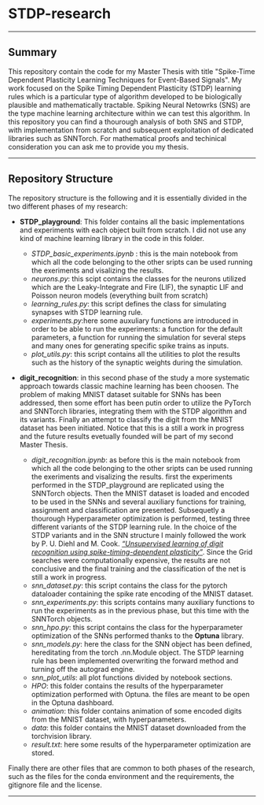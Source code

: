 # STDP-research
---
## Summary


This repository contain the code for my Master Thesis with title "Spike-Time Dependent Plasticity Learning Techniques for Event-Based Signals".
My work focused on the Spike Timing Dependent Plasticity (STDP) learning rules which is a particular type of algorithm developed to be biologically plausible and mathematically tractable. Spiking Neural Netowrks (SNS) are the type machine learning architecture within we can test this algorithm. In this repository you can find a thourough analysis of both SNS and STDP, with implementation from scratch and subsequent exploitation of dedicated libraries such as SNNTorch. For mathematical proofs and techinical consideration you can ask me to provide you my thesis.

---
## Repository Structure

The repository structure is the following and it is essentially divided in the two different phases of my research:

- **STDP_playground**: This folder contains all the basic implementations and experiments with each object built from scratch. I did not use any kind of machine learning library in the code in this folder.
  - *STDP_basic_experiments.ipynb* : this is the main notebook from which all the code belonging to the other sripts can be used running the exeriments and visalizing the results.
  - *neurons.py*: this scipt contains the classes for the neurons utilized which are the Leaky-Integrate and Fire (LIF), the synaptic LIF and Poisson neuron models (everything built from scratch) 
  - *learning_rules.py*: this script defines the class for simulating synapses with STDP learning rule.
  - *experiments.py*:here some auxuliary functions are introduced in order to be able to run the experiments: a function for the default parameters, a function for running the simulation for several steps and many ones for generating specific spike trains as inputs.
  - *plot_utils.py*: this script contains all the utilities to plot the results such as the history of the synaptic weights during the simulation.


- **digit_recognition**: in this second phase of the study a more systematic approach towards classic machine learning has been choosen. The problem of making MNIST dataset suitable for SNNs has been addressed, then some effort has been putin order to utilize the PyTorch and SNNTorch libraries, integrating them with the STDP algorithm and its variants. Finally an attempt to classify the digit from the MNIST dataset has been initiated. Notice that this is a still a work in progress and the future results evetually founded will be part of my second Master Thesis.
  - *digit_recognition.ipynb*: as before this is the main notebook from which all the code belonging to the other sripts can be used running the exeriments and visalizing the results. first the experiments performed in the STDP_playground are replicated using the SNNTorch objects. Then the MNIST dataset is loaded and encoded to be used in the SNNs and several auxiliary functions for training, assignment and classification are presented. Subsequetly a thourough Hyperparameter optimization is performed, testing three different variants of the STDP learning rule. In the choice of the STDP variants and in the SNN structure I mainly followed the work by P. U. Diehl and M. Cook. [*“Unsupervised learning of digit recognition using spike-timing-dependent plasticity”*](https://github.com/peter-u-diehl/stdp-mnist). Since the Grid searches were computationally expensive, the results are not conclusive and the final training and the classification of the net is still a work in progress.
  - *snn_dataset.py*: this script contains the class for the pytorch dataloader containing the spike rate encoding of the MNIST dataset.
  - *snn_experiments.py*: this scripts contains many auxiliary functions to run the experiments as in the previous phase, but this time with the SNNTorch objects. 
  - *snn_hpo.py*: this script contains the class for the hyperparameter optimization of the SNNs performed thanks to the **Optuna** library.
  - *snn_models.py*: here the class for the SNN object has been defined, hereditating from the torch .nn.Module object. The STDP learning rule has been implemented overwriting the forward method and turning off the autograd engine.
  - *snn_plot_utils*: all plot functions divided by notebook sections.  
  - *HPO*: this folder contains the results of the hyperparameter optimization performed with Optuna. the files are meant to be open in the Optuna dashboard.
  - *animation*: this folder contains animation of some encoded digits from the MNIST dataset, with hyperparameters.
  - *data*: this folder contains the MNIST dataset downloaded from the torchvision library.
  - *result.txt*: here some results of the hyperparameter optimization are stored.

Finally there are other files that are common to both phases of the research, such as the files for the conda environment and the requirements, the gitignore file and the license.


---

 






